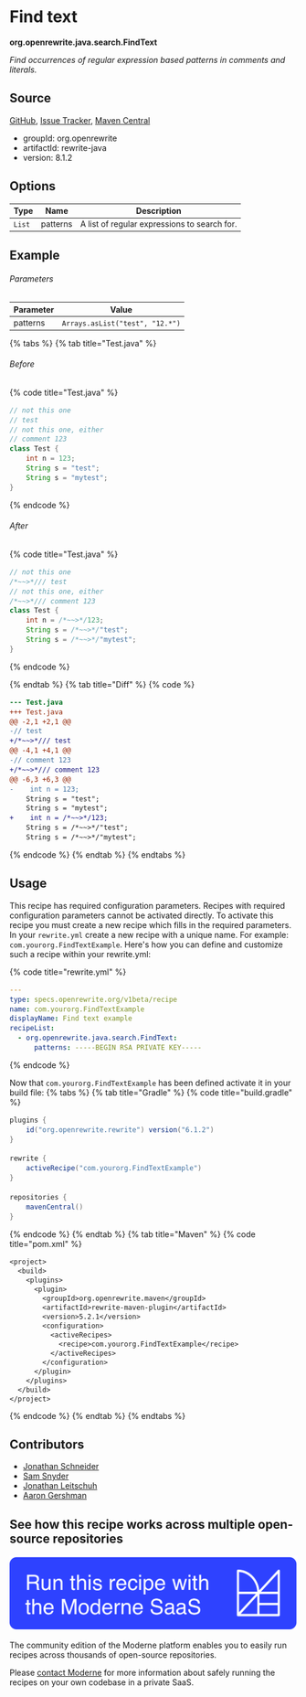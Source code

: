 # Find text

**org.openrewrite.java.search.FindText**

_Find occurrences of regular expression based patterns in comments and literals._

## Source

[GitHub](https://github.com/openrewrite/rewrite/blob/main/rewrite-java/src/main/java/org/openrewrite/java/search/FindText.java), [Issue Tracker](https://github.com/openrewrite/rewrite/issues), [Maven Central](https://central.sonatype.com/artifact/org.openrewrite/rewrite-java/8.1.2/jar)

* groupId: org.openrewrite
* artifactId: rewrite-java
* version: 8.1.2

## Options

| Type | Name | Description |
| -- | -- | -- |
| `List` | patterns | A list of regular expressions to search for. |

## Example

###### Parameters
| Parameter | Value |
| -- | -- |
|patterns|`Arrays.asList("test", "12.*")`|


{% tabs %}
{% tab title="Test.java" %}

###### Before
{% code title="Test.java" %}
```java
// not this one
// test
// not this one, either
// comment 123
class Test {
    int n = 123;
    String s = "test";
    String s = "mytest";
}
```
{% endcode %}

###### After
{% code title="Test.java" %}
```java
// not this one
/*~~>*/// test
// not this one, either
/*~~>*/// comment 123
class Test {
    int n = /*~~>*/123;
    String s = /*~~>*/"test";
    String s = /*~~>*/"mytest";
}
```
{% endcode %}

{% endtab %}
{% tab title="Diff" %}
{% code %}
```diff
--- Test.java
+++ Test.java
@@ -2,1 +2,1 @@
-// test
+/*~~>*/// test
@@ -4,1 +4,1 @@
-// comment 123
+/*~~>*/// comment 123
@@ -6,3 +6,3 @@
-    int n = 123;
    String s = "test";
    String s = "mytest";
+    int n = /*~~>*/123;
    String s = /*~~>*/"test";
    String s = /*~~>*/"mytest";
```
{% endcode %}
{% endtab %}
{% endtabs %}


## Usage

This recipe has required configuration parameters. Recipes with required configuration parameters cannot be activated directly. To activate this recipe you must create a new recipe which fills in the required parameters. In your `rewrite.yml` create a new recipe with a unique name. For example: `com.yourorg.FindTextExample`.
Here's how you can define and customize such a recipe within your rewrite.yml:

{% code title="rewrite.yml" %}
```yaml
---
type: specs.openrewrite.org/v1beta/recipe
name: com.yourorg.FindTextExample
displayName: Find text example
recipeList:
  - org.openrewrite.java.search.FindText:
      patterns: -----BEGIN RSA PRIVATE KEY-----
```
{% endcode %}

Now that `com.yourorg.FindTextExample` has been defined activate it in your build file:
{% tabs %}
{% tab title="Gradle" %}
{% code title="build.gradle" %}
```groovy
plugins {
    id("org.openrewrite.rewrite") version("6.1.2")
}

rewrite {
    activeRecipe("com.yourorg.FindTextExample")
}

repositories {
    mavenCentral()
}
```
{% endcode %}
{% endtab %}
{% tab title="Maven" %}
{% code title="pom.xml" %}
```markup
<project>
  <build>
    <plugins>
      <plugin>
        <groupId>org.openrewrite.maven</groupId>
        <artifactId>rewrite-maven-plugin</artifactId>
        <version>5.2.1</version>
        <configuration>
          <activeRecipes>
            <recipe>com.yourorg.FindTextExample</recipe>
          </activeRecipes>
        </configuration>
      </plugin>
    </plugins>
  </build>
</project>
```
{% endcode %}
{% endtab %}
{% endtabs %}
## Contributors
* [Jonathan Schneider](jkschneider@gmail.com)
* [Sam Snyder](sam@moderne.io)
* [Jonathan Leitschuh](jonathan.leitschuh@gmail.com)
* [Aaron Gershman](aegershman@gmail.com)


## See how this recipe works across multiple open-source repositories

[![Moderne Link Image](/.gitbook/assets/ModerneRecipeButton.png)](https://public.moderne.io/recipes/org.openrewrite.java.search.FindText)

The community edition of the Moderne platform enables you to easily run recipes across thousands of open-source repositories.

Please [contact Moderne](https://moderne.io/product) for more information about safely running the recipes on your own codebase in a private SaaS.
